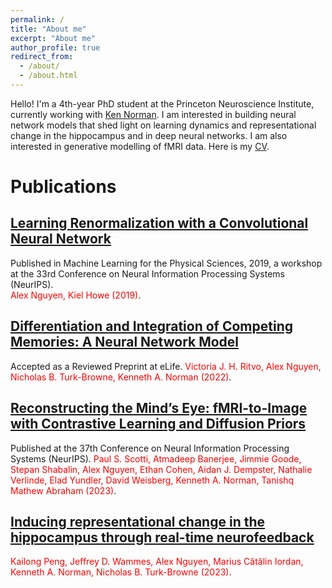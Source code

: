```yaml
---
permalink: /
title: "About me"
excerpt: "About me"
author_profile: true
redirect_from: 
  - /about/
  - /about.html
---
```


Hello! I'm a 4th-year PhD student at the Princeton Neuroscience Institute, currently working with [Ken Norman](http://compmem.princeton.edu/). I am interested in building neural network models that shed light on learning dynamics and representational change in the hippocampus and in deep neural networks. I am also interested in generative modelling of fMRI data. Here is my [CV](/files/CV.pdf).

# Publications

## [Learning Renormalization with a Convolutional Neural Network](https://ml4physicalsciences.github.io/2019/files/NeurIPS_ML4PS_2019_148.pdf)
Published in Machine Learning for the Physical Sciences, 2019, a workshop at the 33rd Conference on Neural Information Processing Systems (NeurIPS).  
<span style="color:red">Alex Nguyen, Kiel Howe (2019)</span>.


## [Differentiation and Integration of Competing Memories: A Neural Network Model](https://www.biorxiv.org/content/10.1101/2023.04.02.535239v2)
Accepted as a Reviewed Preprint at eLife.
<span style="color:red">Victoria J. H. Ritvo, Alex Nguyen, Nicholas B. Turk-Browne, Kenneth A. Norman (2022)</span>.

## [Reconstructing the Mind’s Eye: fMRI-to-Image with Contrastive Learning and Diffusion Priors](https://arxiv.org/abs/2305.18274)
Published at the 37th Conference on Neural Information Processing Systems (NeurIPS).
<span style="color:red">Paul S. Scotti, Atmadeep Banerjee, Jimmie Goode, Stepan Shabalin, Alex Nguyen, Ethan Cohen, Aidan J. Dempster, Nathalie Verlinde, Elad Yundler, David Weisberg, Kenneth A. Norman, Tanishq Mathew Abraham (2023)</span>.

## [Inducing representational change in the hippocampus through real-time neurofeedback](https://www.biorxiv.org/content/10.1101/2023.12.01.569487v1)
<span style="color:red">Kailong Peng, Jeffrey D. Wammes, Alex Nguyen, Marius Cătălin Iordan, Kenneth A. Norman, Nicholas B. Turk-Browne (2023)</span>.

